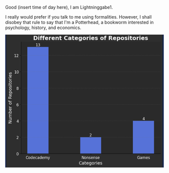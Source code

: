 Good (insert time of day here), I am Lightninggabe1. 

I really would prefer if you talk to me using formalities. However, I shall disobey that rule to say that I'm a Potterhead, a bookworm interested in psychology, history, and economics. 

![graph](sss.png)
<!---
Lightninggabe1/Lightninggabe1 is a ✨ special ✨ repository because its `README.md` (this file) appears on your GitHub profile.
You can click the Preview link to take a look at your changes.
--->
